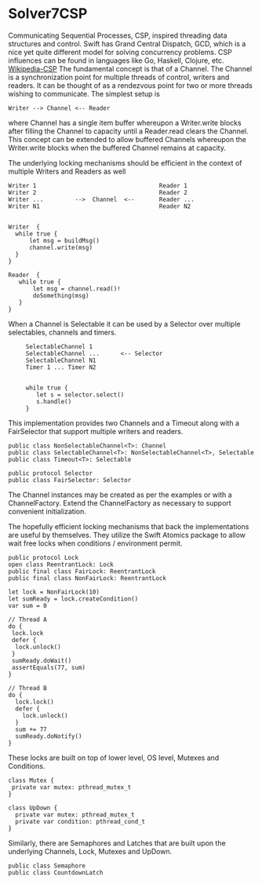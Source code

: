 # Solver7CSP

Communicating Sequential Processes, CSP, inspired threading data structures and control.  Swift has Grand Central Dispatch,
GCD, which is a nice yet quite different model for solving concurrency problems.  CSP influences can
be found in languages like Go, Haskell, Clojure, etc. [Wikipedia-CSP][1]    The fundamental concept is
that of a Channel.  The Channel is a synchronization point for multiple threads of control, writers and readers.  It can
be thought of as a rendezvous point for two or more threads wishing to communicate.  The simplest setup is
```
Writer --> Channel <-- Reader 
```

where Channel has a single item buffer whereupon a Writer.write blocks after filling the Channel to capacity
until a Reader.read clears the Channel.  This concept can be extended to allow buffered Channels whereupon the 
Writer.write blocks when the buffered Channel remains at capacity.  

The underlying locking mechanisms should be efficient in the context of multiple Writers and Readers as well
```
Writer 1                                   Reader 1
Writer 2                                   Reader 2
Writer ...         -->  Channel  <--       Reader ...
Writer N1                                  Reader N2


Writer  {
  while true {
      let msg = buildMsg()
      channel.write(msg)
  }
}
  
Reader  {
   while true {
       let msg = channel.read()!
       doSomething(msg)
   }
}
```

When a Channel is Selectable it can be used by a Selector over multiple selectables, channels and timers.

```
     SelectableChannel 1
     SelectableChannel ...      <-- Selector  
     SelectableChannel N1
     Timer 1 ... Timer N2
     
     
     while true {
        let s = selector.select()
        s.handle()
     }
```

This implementation provides two Channels and a Timeout along with a FairSelector that support multiple
writers and readers. 
```
public class NonSelectableChannel<T>: Channel
public class SelectableChannel<T>: NonSelectableChannel<T>, Selectable
public class Timeout<T>: Selectable

public protocol Selector 
public class FairSelector: Selector
```
The Channel instances may be created as per the examples or with a ChannelFactory.  Extend
the ChannelFactory as necessary to support convenient initialization.

The hopefully efficient locking mechanisms that back the implementations are useful by themselves.
They utilize the Swift Atomics package to allow wait free locks when conditions / environment permit.
```
public protocol Lock
open class ReentrantLock: Lock 
public final class FairLock: ReentrantLock 
public final class NonFairLock: ReentrantLock

let lock = NonFairLock(10) 
let sumReady = lock.createCondition()
var sum = 0 

// Thread A 
do {
 lock.lock 
 defer {
  lock.unlock()
 }
 sumReady.doWait()
 assertEquals(77, sum) 
}

// Thread B
do {
  lock.lock()
  defer {
    lock.unlock()
  }
  sum += 77
  sumReady.doNotify()
}
```
These locks are built on top of lower level, OS level, Mutexes and Conditions.
```
class Mutex {
 private var mutex: pthread_mutex_t
}

class UpDown {  
  private var mutex: pthread_mutex_t
  private var condition: pthread_cond_t
}  
```
Similarly, there are Semaphores and Latches that are built upon the underlying Channels,
Lock, Mutexes and UpDown.
```
public class Semaphore
public class CountdownLatch 
```


[1]: <https://en.wikipedia.org/wiki/Communicating_sequential_processes> "Wikipedia CSP"
